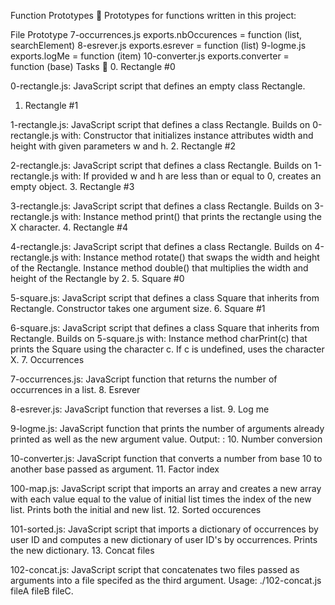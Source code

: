 Function Prototypes 💾
Prototypes for functions written in this project:

File	Prototype
7-occurrences.js	exports.nbOccurences = function (list, searchElement)
8-esrever.js	exports.esrever = function (list)
9-logme.js	exports.logMe = function (item)
10-converter.js	exports.converter = function (base)
Tasks 📃
0. Rectangle #0

0-rectangle.js: JavaScript script that defines an empty class Rectangle.
1. Rectangle #1

1-rectangle.js: JavaScript script that defines a class Rectangle. Builds on 0-rectangle.js with:
Constructor that initializes instance attributes width and height with given parameters w and h.
2. Rectangle #2

2-rectangle.js: JavaScript script that defines a class Rectangle. Builds on 1-rectangle.js with:
If provided w and h are less than or equal to 0, creates an empty object.
3. Rectangle #3

3-rectangle.js: JavaScript script that defines a class Rectangle. Builds on 3-rectangle.js with:
Instance method print() that prints the rectangle using the X character.
4. Rectangle #4

4-rectangle.js: JavaScript script that defines a class Rectangle. Builds on 4-rectangle.js with:
Instance method rotate() that swaps the width and height of the Rectangle.
Instance method double() that multiplies the width and height of the Rectangle by 2.
5. Square #0

5-square.js: JavaScript script that defines a class Square that inherits from Rectangle.
Constructor takes one argument size.
6. Square #1

6-square.js: JavaScript script that defines a class Square that inherits from Rectangle. Builds on 5-square.js with:
Instance method charPrint(c) that prints the Square using the character c.
If c is undefined, uses the character X.
7. Occurrences

7-occurrences.js: JavaScript function that returns the number of occurrences in a list.
8. Esrever

8-esrever.js: JavaScript function that reverses a list.
9. Log me

9-logme.js: JavaScript function that prints the number of arguments already printed as well as the new argument value.
Output: <number arguments already printed>: <current argument value>
10. Number conversion

10-converter.js: JavaScript function that converts a number from base 10 to another base passed as argument.
11. Factor index

100-map.js: JavaScript script that imports an array and creates a new array with each value equal to the value of initial list times the index of the new list.
Prints both the initial and new list.
12. Sorted occurences

101-sorted.js: JavaScript script that imports a dictionary of occurrences by user ID and computes a new dictionary of user ID's by occurrences.
Prints the new dictionary.
13. Concat files

102-concat.js: JavaScript script that concatenates two files passed as arguments into a file specifed as the third argument.
Usage: ./102-concat.js fileA fileB fileC.
